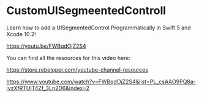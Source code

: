 # CustomUISegmeentedControll

Learn how to add a UISegmentedControl Programmatically in Swift 5 and Xcode 10.2!

https://youtu.be/FWBqdOjZ2S4

You can find all the resources for this video here:

https://store.rebeloper.com/youtube-channel-resources

https://www.youtube.com/watch?v=FWBqdOjZ2S4&list=PL_csAAO9PQ8a-jvzXfRTUIT4Zf_3Ln2D6&index=2
